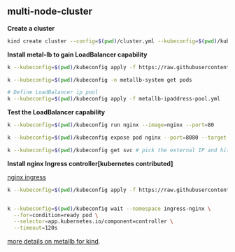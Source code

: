 ## multi-node-cluster

**Create a cluster**

```sh
kind create cluster --config=$(pwd)/cluster.yml --kubeconfig=$(pwd)/kubeconfig
```

**Install metal-lb to gain LoadBalancer capability**

```sh
k --kubeconfig=$(pwd)/kubeconfig apply -f https://raw.githubusercontent.com/metallb/metallb/v0.14.8/config/manifests/metallb-native.yaml

k --kubeconfig=$(pwd)/kubeconfig -n metallb-system get pods

# Define LoadBalancer ip pool
k --kubeconfig=$(pwd)/kubeconfig apply -f metallb-ipaddress-pool.yml
```
**Test the LoadBalancer capability**

```sh
k --kubeconfig=$(pwd)/kubeconfig run nginx --image=nginx --port=80                                                                                       

k --kubeconfig=$(pwd)/kubeconfig expose pod nginx --port=8080 --target-port=80 --type=LoadBalancer --name=nginx 

k --kubeconfig=$(pwd)/kubeconfig get svc # pick the external IP and hit the service from browser or from any command line tools.
```

**Install nginx Ingress controller[kubernetes contributed]**

[nginx ingress](https://kubernetes.github.io/ingress-nginx/deploy/)

```sh
k --kubeconfig=$(pwd)/kubeconfig apply -f https://raw.githubusercontent.com/kubernetes/ingress-nginx/controller-v1.12.2/deploy/static/provider/cloud/deploy.yaml


k --kubeconfig=$(pwd)/kubeconfig wait --namespace ingress-nginx \
  --for=condition=ready pod \
  --selector=app.kubernetes.io/component=controller \
  --timeout=120s
```

[more details on metallb for kind](https://medium.com/@tylerauerbeck/metallb-and-kind-loads-balanced-locally-1992d60111d8).
